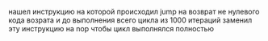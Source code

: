 нашел инструкцию на которой происходил jump на возврат не нулевого кода возрата и до выполнения всего цикла из 1000 итераций
заменил эту инструкцию на nop чтобы цикл выполнялся полностью